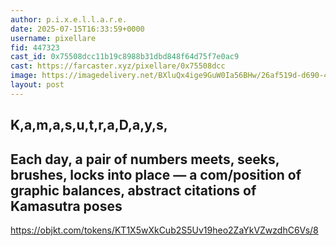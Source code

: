 ```yaml
---
author: p.i.x.e.l.l.a.r.e.
date: 2025-07-15T16:33:59+0000
username: pixellare
fid: 447323
cast_id: 0x75508dcc11b19c8988b31dbd848f64d75f7e0ac9
cast: https://farcaster.xyz/pixellare/0x75508dcc
image: https://imagedelivery.net/BXluQx4ige9GuW0Ia56BHw/26af519d-d690-4785-eaba-fc436e4b6d00/original
layout: post
---
```

K,a,m,a,s,u,t,r,a,D,a,y,s,  
---  
Each day, a pair of numbers meets, seeks, brushes, locks into place — a com/position of graphic balances, abstract citations of Kamasutra poses  
---  
https://objkt.com/tokens/KT1X5wXkCub2S5Uv19heo2ZaYkVZwzdhC6Vs/8  

<img src='https://imagedelivery.net/BXluQx4ige9GuW0Ia56BHw/26af519d-d690-4785-eaba-fc436e4b6d00/original' alt='' referrerpolicy='no-referrer'/>